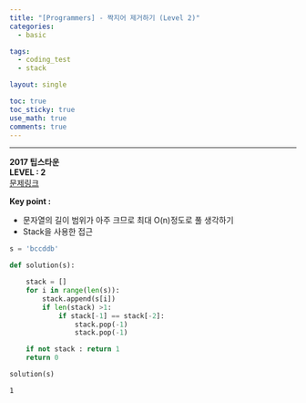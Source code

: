 ```yaml
---
title: "[Programmers] - 짝지어 제거하기 (Level 2)"
categories:
  - basic

tags:
  - coding_test
  - stack

layout: single

toc: true
toc_sticky: true
use_math: true
comments: true
---
```


---
**2017 팁스타운**  
**LEVEL : 2**   
[문제링크](https://programmers.co.kr/learn/courses/30/lessons/12973)  

**Key point :**
- 문자열의 길이 범위가 아주 크므로 최대 O(n)정도로 풀 생각하기
- Stack을 사용한 접근


```python
s = 'bccddb'
```


```python
def solution(s):

    stack = []
    for i in range(len(s)):
        stack.append(s[i])
        if len(stack) >1:
            if stack[-1] == stack[-2]:
                stack.pop(-1)
                stack.pop(-1)

    if not stack : return 1
    return 0
```


```python
solution(s)
```




    1
